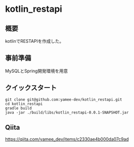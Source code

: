 # kotlin_restapi
## 概要
kotlinでRESTAPIを作成した。

## 事前準備
MySQLとSpring開発環境を用意

## クイックスタート
```
git clone git@github.com:yamee-dev/kotlin_restapi.git
cd kotlin_restapi
gradle build
java -jar ./build/libs/kotlin_restapi-0.0.1-SNAPSHOT.jar
```


## Qiita
https://qiita.com/yamee_dev/items/c2330ae4b000da07c9ad
